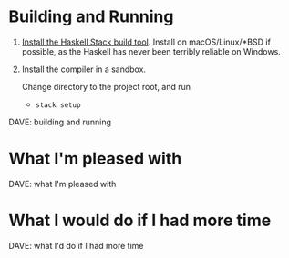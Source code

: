# Building and Running

1.  [Install the Haskell Stack build tool][stack]. Install on
    macOS/Linux/\*BSD if possible, as the Haskell has never been terribly
    reliable on Windows.

[stack]: https://docs.haskellstack.org/en/stable/README/

2.  Install the compiler in a sandbox.

    Change directory to the project root, and run

     *  `stack setup`

DAVE: building and running


# What I'm pleased with

DAVE: what I'm pleased with


# What I would do if I had more time

DAVE: what I'd do if I had more time
